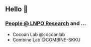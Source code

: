 ## Hello 👋


### [People @ LNPO Research](https://github.com/orgs/lnpo-research/people) and ...

- Cocoan Lab @cocoanlab
- Combine Lab @COMBINE-SKKU
